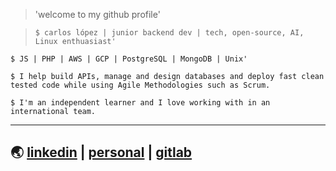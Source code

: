 > 'welcome to my github profile'

> `$ carlos lópez | junior backend dev | tech, open-source, AI, Linux enthuasiast'`

`$ JS | PHP | AWS | GCP | PostgreSQL | MongoDB | Unix'`

`$ I help build APIs, manage and design databases and deploy fast clean tested code while using Agile Methodologies such as Scrum.`

`$ I'm an independent learner and I love working with in an international team.`
***
## 🌏 [linkedin](https://www.linkedin.com/in/celopez12) | [personal](https://clopez7.github.io) | [gitlab](www.gitlab.com/clopez12)
